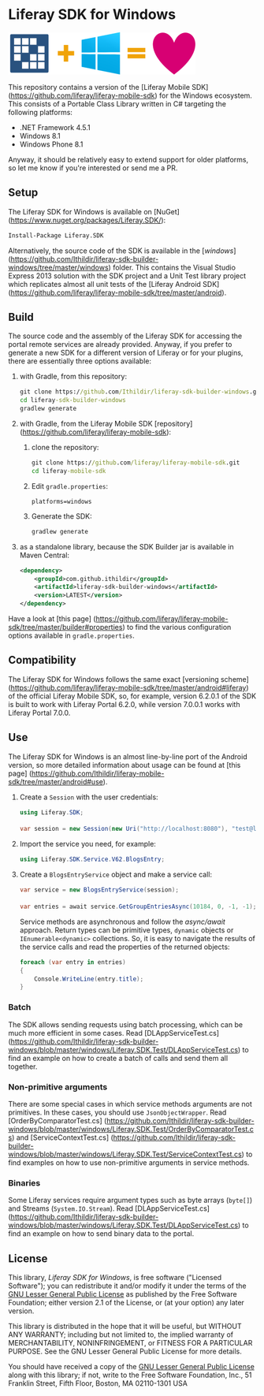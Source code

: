 # Liferay SDK for Windows

![Liferay + Windows = Love](https://raw.githubusercontent.com/Ithildir/liferay-sdk-builder-windows/master/logo.png)

This repository contains a version of the [Liferay Mobile SDK]
(https://github.com/liferay/liferay-mobile-sdk) for the Windows ecosystem. This
consists of a Portable Class Library written in C# targeting the following
platforms:

* .NET Framework 4.5.1
* Windows 8.1
* Windows Phone 8.1

Anyway, it should be relatively easy to extend support for older platforms, so
let me know if you're interested or send me a PR.

## Setup

The Liferay SDK for Windows is available on [NuGet]
(https://www.nuget.org/packages/Liferay.SDK/):

```ps
Install-Package Liferay.SDK
```

Alternatively, the source code of the SDK is available in the [*windows*]
(https://github.com/Ithildir/liferay-sdk-builder-windows/tree/master/windows)
folder. This contains the Visual Studio Express 2013 solution with the SDK
project and a Unit Test library project which replicates almost all unit tests
of the [Liferay Android SDK]
(https://github.com/liferay/liferay-mobile-sdk/tree/master/android).

## Build

The source code and the assembly of the Liferay SDK for accessing the portal
remote services are already provided. Anyway, if you prefer to generate a new
SDK for a different version of Liferay or for your plugins, there are
essentially three options available:

1. with Gradle, from this repository:

	```bat
	git clone https://github.com/Ithildir/liferay-sdk-builder-windows.git
	cd liferay-sdk-builder-windows
	gradlew generate
	```

2. with Gradle, from the Liferay Mobile SDK [repository]
(https://github.com/liferay/liferay-mobile-sdk):

	1. clone the repository:

		```bat
		git clone https://github.com/liferay/liferay-mobile-sdk.git
		cd liferay-mobile-sdk
		```

	2. Edit `gradle.properties`:

		```properties
		platforms=windows
		```

	3. Generate the SDK:

		```bat
		gradlew generate
		```

3. as a standalone library, because the SDK Builder jar is available in Maven
Central:

	```xml
	<dependency>
		<groupId>com.github.ithildir</groupId>
		<artifactId>liferay-sdk-builder-windows</artifactId>
		<version>LATEST</version>
	</dependency>
	```

Have a look at [this page]
(https://github.com/liferay/liferay-mobile-sdk/tree/master/builder#properties)
to find the various configuration options available in `gradle.properties`.

## Compatibility

The Liferay SDK for Windows follows the same exact [versioning scheme]
(https://github.com/liferay/liferay-mobile-sdk/tree/master/android#liferay) of
the official Liferay Mobile SDK, so, for example, version 6.2.0.1 of the SDK is
built to work with Liferay Portal 6.2.0, while version 7.0.0.1 works with
Liferay Portal 7.0.0.

## Use

The Liferay SDK for Windows is an almost line-by-line port of the Android
version, so more detailed information about usage can be found at [this page]
(https://github.com/Ithildir/liferay-mobile-sdk/tree/master/android#use).

1. Create a `Session` with the user credentials:

	```cs
	using Liferay.SDK;

	var session = new Session(new Uri("http://localhost:8080"), "test@liferay.com", "test");
	```

2. Import the service you need, for example:

	```cs
	using Liferay.SDK.Service.V62.BlogsEntry;
	```

3. Create a `BlogsEntryService` object and make a service call:

	```cs
	var service = new BlogsEntryService(session);

	var entries = await service.GetGroupEntriesAsync(10184, 0, -1, -1);
	```

	Service methods are asynchronous and follow the *async/await* approach.
	Return types can be primitive types, `dynamic` objects or
	`IEnumerable<dynamic>` collections. So, it is easy to navigate the results
	of the service calls and read the properties of the returned objects:

	```cs
	foreach (var entry in entries)
	{
		Console.WriteLine(entry.title);
	}
	```

### Batch

The SDK allows sending requests using batch processing, which can be much more
efficient in some cases. Read [DLAppServiceTest.cs]
(https://github.com/Ithildir/liferay-sdk-builder-windows/blob/master/windows/Liferay.SDK.Test/DLAppServiceTest.cs)
to find an example on how to create a batch of calls and send them all together.

### Non-primitive arguments

There are some special cases in which service methods arguments are not
primitives. In these cases, you should use `JsonObjectWrapper`. Read
[OrderByComparatorTest.cs]
(https://github.com/Ithildir/liferay-sdk-builder-windows/blob/master/windows/Liferay.SDK.Test/OrderByComparatorTest.cs)
and [ServiceContextTest.cs]
(https://github.com/Ithildir/liferay-sdk-builder-windows/blob/master/windows/Liferay.SDK.Test/ServiceContextTest.cs)
to find examples on how to use non-primitive arguments in service methods.

### Binaries

Some Liferay services require argument types such as byte arrays (`byte[]`) and Streams (`System.IO.Stream`). Read [DLAppServiceTest.cs]
(https://github.com/Ithildir/liferay-sdk-builder-windows/blob/master/windows/Liferay.SDK.Test/DLAppServiceTest.cs)
to find an example on how to send binary data to the portal.

## License

This library, *Liferay SDK for Windows*, is free software ("Licensed Software");
you can redistribute it and/or modify it under the terms of the [GNU Lesser
General Public License](http://www.gnu.org/licenses/lgpl-2.1.html) as published
by the Free Software Foundation; either version 2.1 of the License, or (at your
option) any later version.

This library is distributed in the hope that it will be useful, but WITHOUT ANY
WARRANTY; including but not limited to, the implied warranty of MERCHANTABILITY,
NONINFRINGEMENT, or FITNESS FOR A PARTICULAR PURPOSE. See the GNU Lesser General
Public License for more details.

You should have received a copy of the [GNU Lesser General Public
License](http://www.gnu.org/licenses/lgpl-2.1.html) along with this library; if
not, write to the Free Software Foundation, Inc., 51 Franklin Street, Fifth
Floor, Boston, MA 02110-1301 USA

